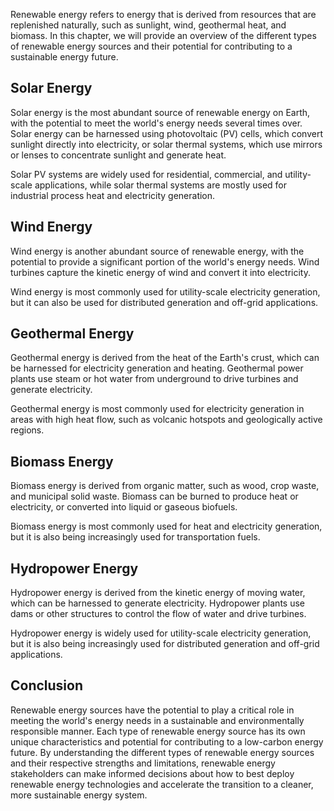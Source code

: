 
Renewable energy refers to energy that is derived from resources that are replenished naturally, such as sunlight, wind, geothermal heat, and biomass. In this chapter, we will provide an overview of the different types of renewable energy sources and their potential for contributing to a sustainable energy future.

Solar Energy
------------

Solar energy is the most abundant source of renewable energy on Earth, with the potential to meet the world's energy needs several times over. Solar energy can be harnessed using photovoltaic (PV) cells, which convert sunlight directly into electricity, or solar thermal systems, which use mirrors or lenses to concentrate sunlight and generate heat.

Solar PV systems are widely used for residential, commercial, and utility-scale applications, while solar thermal systems are mostly used for industrial process heat and electricity generation.

Wind Energy
-----------

Wind energy is another abundant source of renewable energy, with the potential to provide a significant portion of the world's energy needs. Wind turbines capture the kinetic energy of wind and convert it into electricity.

Wind energy is most commonly used for utility-scale electricity generation, but it can also be used for distributed generation and off-grid applications.

Geothermal Energy
-----------------

Geothermal energy is derived from the heat of the Earth's crust, which can be harnessed for electricity generation and heating. Geothermal power plants use steam or hot water from underground to drive turbines and generate electricity.

Geothermal energy is most commonly used for electricity generation in areas with high heat flow, such as volcanic hotspots and geologically active regions.

Biomass Energy
--------------

Biomass energy is derived from organic matter, such as wood, crop waste, and municipal solid waste. Biomass can be burned to produce heat or electricity, or converted into liquid or gaseous biofuels.

Biomass energy is most commonly used for heat and electricity generation, but it is also being increasingly used for transportation fuels.

Hydropower Energy
-----------------

Hydropower energy is derived from the kinetic energy of moving water, which can be harnessed to generate electricity. Hydropower plants use dams or other structures to control the flow of water and drive turbines.

Hydropower energy is widely used for utility-scale electricity generation, but it is also being increasingly used for distributed generation and off-grid applications.

Conclusion
----------

Renewable energy sources have the potential to play a critical role in meeting the world's energy needs in a sustainable and environmentally responsible manner. Each type of renewable energy source has its own unique characteristics and potential for contributing to a low-carbon energy future. By understanding the different types of renewable energy sources and their respective strengths and limitations, renewable energy stakeholders can make informed decisions about how to best deploy renewable energy technologies and accelerate the transition to a cleaner, more sustainable energy system.
